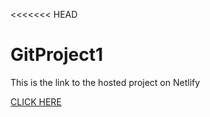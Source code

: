 <<<<<<< HEAD
# GitProject1
This is the link to the hosted project on Netlify

[CLICK HERE](https://my-first-git-project.netlify.app/)

